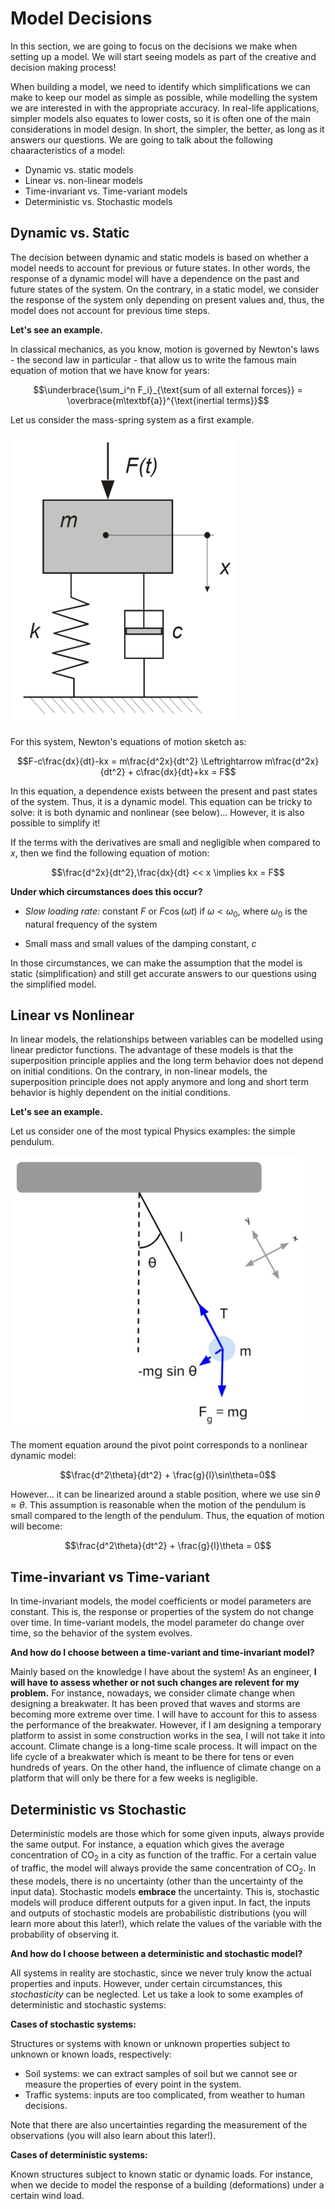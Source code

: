 # Model Decisions

In this section, we are going to focus on the decisions we make when setting up a model. We will start seeing models as part of the creative and decision making process!

When building a model, we need to identify which simplifications we can make to keep our model as simple as possible, while modelling the system we are interested in with the appropriate accuracy. In real-life applications, simpler models also equates to lower costs, so it is often one of the main considerations in model design. In short, the simpler, the better, as long as it answers our questions. We are going to talk about the following chaaracteristics of a model:

- Dynamic vs. static models
- Linear vs. non-linear models
- Time-invariant vs. Time-variant models
- Deterministic vs. Stochastic models

## Dynamic vs. Static

The decision between dynamic and static models is based on whether a model needs to account for previous or future states. In other words, the response of a dynamic model will have a dependence on the past and future states of the system. On the contrary, in a static model, we consider the response of the system only depending on present values and, thus, the model does not account for previous time steps.

**Let's see an example.**

 In classical mechanics, as you know, motion is governed by Newton's laws - the second law in particular - that allow us to write the famous main equation of motion that we have know for years:

$$\underbrace{\sum_i^n F_i}_{\text{sum of all external forces}} = \overbrace{m\textbf{a}}^{\text{inertial terms}}$$

Let us consider the mass-spring system as a first example.

![mass-spring](./figs/modelling/mass-spring-system.png "mass-spring")

For this system, Newton's equations of motion sketch as:

$$F-c\frac{dx}{dt}-kx = m\frac{d^2x}{dt^2} \Leftrightarrow m\frac{d^2x}{dt^2} + c\frac{dx}{dt}+kx = F$$ 

In this equation, a dependence exists between the present and past states of the system. Thus, it is a dynamic model.
This equation can be tricky to solve: it is both dynamic and nonlinear (see below)... However, it is also possible to simplify it!

If the terms with the derivatives are small and negligible when compared to $x$, then we find the following equation of motion:

$$\frac{d^2x}{dt^2},\frac{dx}{dt} << x \implies kx = F$$

**Under which circumstances does this occur?**

* *Slow loading rate:* constant $F$ or $F\cos(\omega t)$ if $\omega<\omega_0$, where $\omega_0$ is the natural frequency of the system

* Small mass and small values of the damping constant, $c$

In those circumstances, we can make the assumption that the model is static (simplification) and still get accurate answers to our questions using the simplified model.

## Linear vs Nonlinear

In linear models, the relationships between variables can be modelled using linear predictor functions. The advantage of these models is that the superposition principle applies and the long term behavior does not depend on initial conditions. On the contrary, in non-linear models, the superposition principle does not apply anymore and long and short term behavior is highly dependent on the initial conditions.

**Let's see an example.**

Let us consider one of the most typical Physics examples: the simple pendulum. 

![pendulum](./figs/modelling/pendulum.png "pendulum")

The moment equation around the pivot point corresponds to a nonlinear dynamic model:

$$\frac{d^2\theta}{dt^2} + \frac{g}{l}\sin\theta=0$$

However... it can be linearized around a stable position, where we use $\sin\theta \approx \theta$. This assumption is reasonable when the motion of the pendulum is small compared to the length of the pendulum. Thus, the equation of motion will become:

$$\frac{d^2\theta}{dt^2} + \frac{g}{l}\theta = 0$$

## Time-invariant vs Time-variant

In time-invariant models, the model coefficients or model parameters are constant. This is, the response or properties of the system do not change over time. In time-variant models, the model parameter do change over time, so the behavior of the system evolves. 

**And how do I choose between a time-variant and time-invariant model?** 

Mainly based on the knowledge I have about the system! As an engineer, **I will have to assess whether or not such changes are relevent for my problem.** For instance, nowadays, we consider climate change when designing a breakwater. It has been proved that waves and storms are becoming more extreme over time. I will have to account for this to assess the performance of the breakwater. However, if I am designing a temporary platform to assist in some construction works in the sea, I will not take it into account. Climate change is a long-time scale process. It will impact on the life cycle of a breakwater which is meant to be there for tens or even hundreds of years. On the other hand, the influence of climate change on a platform that will only be there for a few weeks is negligible.

## Deterministic vs Stochastic

Deterministic models are those which for some given inputs, always provide the same output. For instance, a equation which gives the average concentration of $\text{CO}_2$ in a city as function of the traffic. For a certain value of traffic, the model will always provide the same concentration of $\text{CO}_2$. In these models, there is no uncertainty (other than the uncertainty of the input data). Stochastic models **embrace** the uncertainty. This is, stochastic models will produce different outputs for a given input. In fact, the inputs and outputs of stochastic models are probabilistic distributions (you will learn more about this later!), which relate the values of the variable with the probability of observing it.

**And how do I choose between a deterministic and stochastic model?** 

All systems in reality are stochastic, since we never truly know the actual properties and inputs. However, under certain circumstances, this *stochasticity* can be neglected. Let us take a look to some examples of deterministic and stochastic systems:

**Cases of stochastic systems:**

Structures or systems with known or unknown properties subject to unknown or known loads, respectively:

* Soil systems: we can extract samples of soil but we cannot see or measure the properties of every point in the system.
* Traffic systems: inputs are too complicated, from weather to human decisions.

Note that there are also uncertainties regarding the measurement of the observations (you will also learn about this later!).

**Cases of deterministic systems:**

Known structures subject to known static or dynamic loads. For instance, when we decide to model the response of a building (deformations) under a certain wind load.



